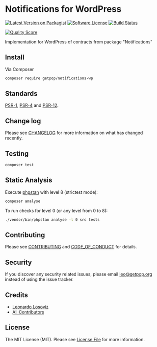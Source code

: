 # Notifications for WordPress

[![Latest Version on Packagist][ico-version]][link-packagist]
[![Software License][ico-license]](LICENSE.md)
[![Build Status][ico-travis]][link-travis]
<!--
[![Coverage Status][ico-scrutinizer]][link-scrutinizer]
-->
[![Quality Score][ico-code-quality]][link-code-quality]
<!--
[![Total Downloads][ico-downloads]][link-downloads]
-->

Implementation for WordPress of contracts from package "Notifications"

## Install

Via Composer

``` bash
composer require getpop/notifications-wp
```

<!--
## Usage

``` php
```
-->

## Standards

[PSR-1](https://www.php-fig.org/psr/psr-1), [PSR-4](https://www.php-fig.org/psr/psr-4) and [PSR-12](https://www.php-fig.org/psr/psr-12).

## Change log

Please see [CHANGELOG](CHANGELOG.md) for more information on what has changed recently.

## Testing

``` bash
composer test
```

## Static Analysis

Execute [phpstan](https://github.com/phpstan/phpstan) with level 8 (strictest mode):

``` bash
composer analyse
```

To run checks for level 0 (or any level from 0 to 8):

``` bash
./vendor/bin/phpstan analyse -l 0 src tests
```

## Contributing

Please see [CONTRIBUTING](CONTRIBUTING.md) and [CODE_OF_CONDUCT](CODE_OF_CONDUCT.md) for details.

## Security

If you discover any security related issues, please email leo@getpop.org instead of using the issue tracker.

## Credits

- [Leonardo Losoviz][link-author]
- [All Contributors][link-contributors]

## License

The MIT License (MIT). Please see [License File](LICENSE.md) for more information.

[ico-version]: https://img.shields.io/packagist/v/getpop/notifications-wp.svg?style=flat-square
[ico-license]: https://img.shields.io/badge/license-MIT-brightgreen.svg?style=flat-square
[ico-travis]: https://img.shields.io/travis/getpop/notifications-wp/master.svg?style=flat-square
[ico-scrutinizer]: https://img.shields.io/scrutinizer/coverage/g/getpop/notifications-wp.svg?style=flat-square
[ico-code-quality]: https://img.shields.io/scrutinizer/g/getpop/notifications-wp.svg?style=flat-square
[ico-downloads]: https://img.shields.io/packagist/dt/getpop/notifications-wp.svg?style=flat-square

[link-packagist]: https://packagist.org/packages/getpop/notifications-wp
[link-travis]: https://travis-ci.org/getpop/notifications-wp
[link-scrutinizer]: https://scrutinizer-ci.com/g/getpop/notifications-wp/code-structure
[link-code-quality]: https://scrutinizer-ci.com/g/getpop/notifications-wp
[link-downloads]: https://packagist.org/packages/getpop/notifications-wp
[link-author]: https://github.com/leoloso
[link-contributors]: ../../contributors
